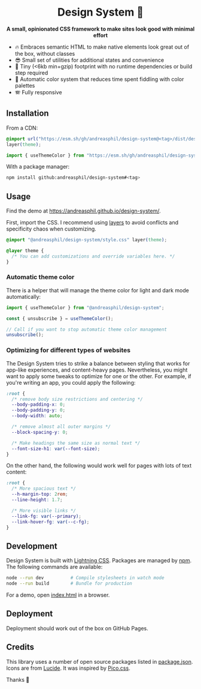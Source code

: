 <h1 align="center">
  Design System 🐥
</h1>

<p align="center">
  <strong>A small, opinionated CSS framework to make sites look good with minimal effort</strong>
</p>

- 🔥 Embraces semantic HTML to make native elements look great out of the box, without classes
- 😎 Small set of utilities for additional states and convenience
- 🐛 Tiny (<6kb min+gzip) footprint with no runtime dependencies or build step required
- 🌈 Automatic color system that reduces time spent fiddling with color palettes
- 🪗 Fully responsive

## Installation

From a CDN:

```css
@import url("https://esm.sh/gh/andreasphil/design-system@<tag>/dist/design-system.min.css")
layer(theme);
```

```js
import { useThemeColor } from "https://esm.sh/gh/andreasphil/design-system@<tag>";
```

With a package manager:

```sh
npm install github:andreasphil/design-system#<tag>
```

## Usage

Find the demo at <https://andreasphil.github.io/design-system/>.

First, import the CSS. I recommend using [layers](https://developer.mozilla.org/en-US/docs/Learn/CSS/Building_blocks/Cascade_layers) to avoid conflicts and specificity chaos when customizing.

```css
@import "@andreasphil/design-system/style.css" layer(theme);

@layer theme {
  /* You can add customizations and override variables here. */
}
```

### Automatic theme color

There is a helper that will manage the theme color for light and dark mode automatically:

```js
import { useThemeColor } from "@andreasphil/design-system";

const { unsubscribe } = useThemeColor();

// Call if you want to stop automatic theme color management
unsubscribe();
```

### Optimizing for different types of websites

The Design System tries to strike a balance between styling that works for app-like experiences, and content-heavy pages. Nevertheless, you might want to apply some tweaks to optimize for one or the other. For example, if you're writing an app, you could apply the following:

```css
:root {
  /* remove body size restrictions and centering */
  --body-padding-x: 0;
  --body-padding-y: 0;
  --body-width: auto;

  /* remove almost all outer margins */
  --block-spacing-y: 0;

  /* Make headings the same size as normal text */
  --font-size-h1: var(--font-size);
}
```

On the other hand, the following would work well for pages with lots of text content:

```css
:root {
  /* More spacious text */
  --h-margin-top: 2rem;
  --line-height: 1.7;

  /* More visible links */
  --link-fg: var(--primary);
  --link-hover-fg: var(--c-fg);
}
```

## Development

Design System is built with [Lightning CSS](https://lightningcss.dev). Packages are managed by [npm](https://npmjs.org). The following commands are available:

```sh
node --run dev          # Compile stylesheets in watch mode
node --run build        # Bundle for production
```

For a demo, open [index.html](./index.html) in a browser.

## Deployment

Deployment should work out of the box on GitHub Pages.

## Credits

This library uses a number of open source packages listed in [package.json](./package.json). Icons are from [Lucide](https://lucide.dev/). It was inspired by [Pico.css](https://picocss.com/).

Thanks 🙏
